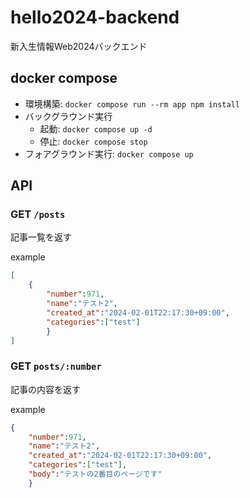 # hello2024-backend
新入生情報Web2024バックエンド

## docker compose

- 環境構築: `docker compose run --rm app npm install`
- バックグラウンド実行
    - 起動: `docker compose up -d`
    - 停止: `docker compose stop`
- フォアグラウンド実行: `docker compose up`

## API

### GET `/posts`

記事一覧を返す

example
```json
[
    {
        "number":971,
        "name":"テスト2",
        "created_at":"2024-02-01T22:17:30+09:00",
        "categories":["test"]
        }
]
```

### GET `posts/:number`

記事の内容を返す

example
```json
{
    "number":971,
    "name":"テスト2",
    "created_at":"2024-02-01T22:17:30+09:00",
    "categories":["test"],
    "body":"テストの2番目のページです"
    }
```
